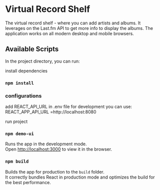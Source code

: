 # Virtual Record Shelf
The virtual record shelf -  where you can add artists and albums.
It leverages on the Last.fm API to get more info to display the albums. 
The application works on all modern desktop and mobile browsers.


## Available Scripts

In the project directory, you can run:

install dependencies
### `npm install`

### configurations
add REACT_API_URL in .env file 
for development you can use: REACT_APP_API_URL =http://localhost:8080

run project
### `npm demo-ui`

Runs the app in the development mode.\
Open [http://localhost:3000](http://localhost:3000) to view it in the browser.


### `npm build`

Builds the app for production to the `build` folder.\
It correctly bundles React in production mode and optimizes the build for the best performance.


